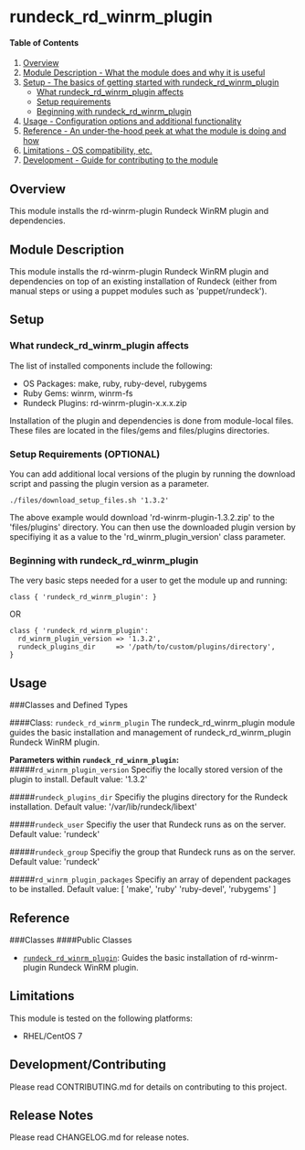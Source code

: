 # rundeck_rd_winrm_plugin

#### Table of Contents

1. [Overview](#overview)
2. [Module Description - What the module does and why it is useful](#module-description)
3. [Setup - The basics of getting started with rundeck_rd_winrm_plugin](#setup)
    * [What rundeck_rd_winrm_plugin affects](#what-rundeck_rd_winrm_plugin-affects)
    * [Setup requirements](#setup-requirements)
    * [Beginning with rundeck_rd_winrm_plugin](#beginning-with-rundeck_rd_winrm_plugin)
4. [Usage - Configuration options and additional functionality](#usage)
5. [Reference - An under-the-hood peek at what the module is doing and how](#reference)
5. [Limitations - OS compatibility, etc.](#limitations)
6. [Development - Guide for contributing to the module](#development)

## Overview

This module installs the rd-winrm-plugin Rundeck WinRM plugin and dependencies.

## Module Description

This module installs the rd-winrm-plugin Rundeck WinRM plugin and dependencies
on top of an existing installation of Rundeck (either from
manual steps or using a puppet modules such as 'puppet/rundeck').

## Setup

### What rundeck_rd_winrm_plugin affects

The list of installed components include the following:
* OS Packages: make, ruby, ruby-devel, rubygems
* Ruby Gems: winrm, winrm-fs
* Rundeck Plugins: rd-winrm-plugin-x.x.x.zip

Installation of the plugin and dependencies is done from module-local files.
These files are located in the files/gems and files/plugins directories.

### Setup Requirements (OPTIONAL)

You can add additional local versions of the plugin by running the
download script and passing the plugin version as a parameter.
~~~
./files/download_setup_files.sh '1.3.2'
~~~
The above example would download 'rd-winrm-plugin-1.3.2.zip' to the
'files/plugins' directory. You can then use the downloaded plugin version by
specifiying it as a value to the 'rd_winrm_plugin_version' class parameter.

### Beginning with rundeck_rd_winrm_plugin

The very basic steps needed for a user to get the module up and running:
~~~
class { 'rundeck_rd_winrm_plugin': }
~~~
OR
~~~
class { 'rundeck_rd_winrm_plugin':
  rd_winrm_plugin_version => '1.3.2',
  rundeck_plugins_dir     => '/path/to/custom/plugins/directory',
}
~~~
## Usage

###Classes and Defined Types

####Class: `rundeck_rd_winrm_plugin`
The rundeck_rd_winrm_plugin module guides the basic installation and management of rundeck_rd_winrm_plugin Rundeck WinRM plugin.

**Parameters within `rundeck_rd_winrm_plugin`:**
#####`rd_winrm_plugin_version`
Specifiy the locally stored version of the plugin to install.
Default value: '1.3.2'

#####`rundeck_plugins_dir`
Specifiy the plugins directory for the Rundeck installation.
Default value: '/var/lib/rundeck/libext'

#####`rundeck_user`
Specifiy the user that Rundeck runs as on the server.
Default value: 'rundeck'

#####`rundeck_group`
Specifiy the group that Rundeck runs as on the server.
Default value: 'rundeck'

#####`rd_winrm_plugin_packages`
Specifiy an array of dependent packages to be installed.
Default value: [ 'make', 'ruby' 'ruby-devel', 'rubygems' ]

## Reference

###Classes
####Public Classes
* [`rundeck_rd_winrm_plugin`](#class-rundeck_rd_winrm_plugin): Guides the basic installation of rd-winrm-plugin Rundeck WinRM plugin.

## Limitations

This module is tested on the following platforms:

* RHEL/CentOS 7

## Development/Contributing

Please read CONTRIBUTING.md for details on contributing to this project.

## Release Notes

Please read CHANGELOG.md for release notes.
